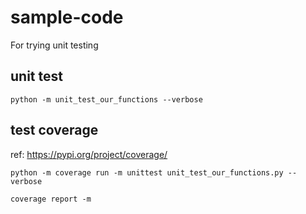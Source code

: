 # sample-code
For trying unit testing

## unit test
```
python -m unit_test_our_functions --verbose
```

## test coverage

ref: https://pypi.org/project/coverage/

```
python -m coverage run -m unittest unit_test_our_functions.py --verbose
```

```
coverage report -m
```
